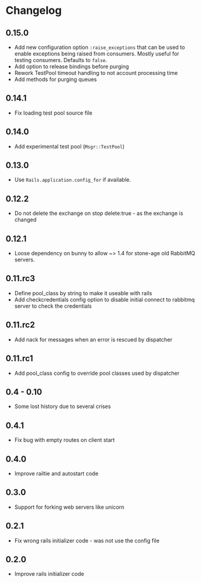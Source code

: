 # Changelog

## 0.15.0

* Add new configuration option `:raise_exceptions` that can be used to enable
  exceptions being raised from consumers. Mostly useful for testing consumers.
  Defaults to `false`.
* Add option to release bindings before purging
* Rework TestPool timeout handling to not account processing time
* Add methods for purging queues

## 0.14.1

* Fix loading test pool source file

## 0.14.0

* Add experimental test pool (`Msgr::TestPool`)

## 0.13.0

* Use `Rails.application.config_for` if available.

## 0.12.2

* Do not delete the exchange on stop delete:true - as the exchange is changed

## 0.12.1

* Loose dependency on bunny to allow ~> 1.4 for stone-age old RabbitMQ servers.




## 0.11.rc3

* Define pool_class by string to make it useable with rails
* Add checkcredentials config option to disable initial connect to rabbitmq
  server to check the credentials

## 0.11.rc2

* Add nack for messages when an error is rescued by dispatcher

## 0.11.rc1

* Add pool_class config to override pool classes used by dispatcher

## 0.4 - 0.10

* Some lost history due to several crises

## 0.4.1

* Fix bug with empty routes on client start

## 0.4.0

* Improve railtie and autostart code

## 0.3.0

* Support for forking web servers like unicorn

## 0.2.1

* Fix wrong rails initializer code - was not use the config file

## 0.2.0

* Improve rails initializer code
